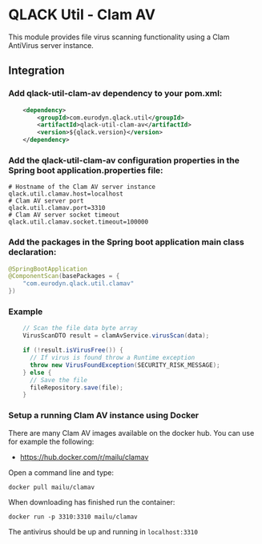 # QLACK Util - Clam AV

This module provides file virus scanning functionality using a Clam AntiVirus server instance.

## Integration

### Add qlack-util-clam-av dependency to your pom.xml:

```xml
    <dependency>
        <groupId>com.eurodyn.qlack.util</groupId>
        <artifactId>qlack-util-clam-av</artifactId>
        <version>${qlack.version}</version>
    </dependency>
```

### Add the qlack-util-clam-av configuration properties in the Spring boot application.properties file:
```properties
# Hostname of the Clam AV server instance
qlack.util.clamav.host=localhost
# Clam AV server port
qlack.util.clamav.port=3310
# Clam AV server socket timeout
qlack.util.clamav.socket.timeout=100000
```

### Add the packages in the Spring boot application main class declaration:

```java
@SpringBootApplication
@ComponentScan(basePackages = {
    "com.eurodyn.qlack.util.clamav"
})
```

### Example
```java
    // Scan the file data byte array
    VirusScanDTO result = clamAvService.virusScan(data);

    if (!result.isVirusFree()) {
      // If virus is found throw a Runtime exception
      throw new VirusFoundException(SECURITY_RISK_MESSAGE);
    } else {
      // Save the file
      fileRepository.save(file);
    }
```

### Setup a running Clam AV instance using Docker

There are many Clam AV images available on the docker hub. You can use for example the following:

* https://hub.docker.com/r/mailu/clamav

Open a command line and type:

```docker pull mailu/clamav```

When downloading has finished run the container:

```docker run -p 3310:3310 mailu/clamav```

The antivirus should be up and running in `localhost:3310`
